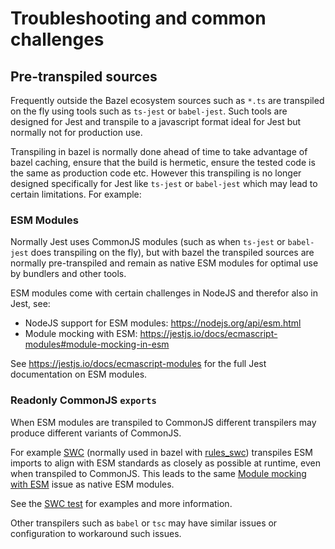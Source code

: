 # Troubleshooting and common challenges

## Pre-transpiled sources

Frequently outside the Bazel ecosystem sources such as `*.ts` are transpiled on the fly using tools such as `ts-jest` or `babel-jest`. Such tools are designed for Jest and transpile to a javascript format ideal for Jest but normally not for production use.

Transpiling in bazel is normally done ahead of time to take advantage of bazel caching, ensure that the build is hermetic, ensure the tested code is the same as production code etc. However this transpiling is no longer designed specifically for Jest like `ts-jest` or `babel-jest` which may lead to certain limitations. For example:

### ESM Modules

Normally Jest uses CommonJS modules (such as when `ts-jest` or `babel-jest` does transpiling on the fly), but with bazel the transpiled sources are normally pre-transpiled and remain as native ESM modules for optimal use by bundlers and other tools.

ESM modules come with certain challenges in NodeJS and therefor also in Jest, see:

- NodeJS support for ESM modules: https://nodejs.org/api/esm.html
- Module mocking with ESM: https://jestjs.io/docs/ecmascript-modules#module-mocking-in-esm

See https://jestjs.io/docs/ecmascript-modules for the full Jest documentation on ESM modules.

### Readonly CommonJS `exports`

When ESM modules are transpiled to CommonJS different transpilers may produce different variants of CommonJS.

For example [SWC](https://swc.rs/) (normally used in bazel with [rules_swc](https://github.com/aspect-build/rules_swc)) transpiles ESM imports to align with ESM standards as closely as possible at runtime, even when transpiled to CommonJS. This leads to the same [Module mocking with ESM](https://jestjs.io/docs/ecmascript-modules#module-mocking-in-esm) issue as native ESM modules.

See the [SWC test](e2e/swc/README.md) for examples and more information.

Other transpilers such as `babel` or `tsc` may have similar issues or configuration to workaround such issues.
